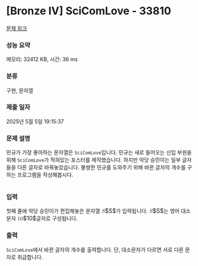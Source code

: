 # [Bronze IV] SciComLove - 33810 

[문제 링크](https://www.acmicpc.net/problem/33810) 

### 성능 요약

메모리: 32412 KB, 시간: 36 ms

### 분류

구현, 문자열

### 제출 일자

2025년 5월 5일 19:15:37

### 문제 설명

<p>민규가 가장 좋아하는 문자열은 <code>SciComLove</code>입니다. 민규는 새로 들어오는 신입 부원을 위해 <code>SciComLove</code>가 적혀있는 포스터를 제작했습니다. 하지만 악당 승민이는 일부 글자들을 다른 글자로 바꿔놓았습니다. 불쌍한 민규를 도와주기 위해 바뀐 글자의 개수를 구하는 프로그램을 작성해봅시다.</p>

<p style="text-align: center;"><img alt="" src="https://upload.acmicpc.net/83974f5b-38da-4b7e-9789-e319774b47b5/-/preview/"></p>

### 입력 

 <p>첫째 줄에 악당 승민이가 편집해놓은 문자열 <mjx-container class="MathJax" jax="CHTML" style="font-size: 109%; position: relative;"><mjx-math class="MJX-TEX" aria-hidden="true"><mjx-mi class="mjx-i"><mjx-c class="mjx-c1D446 TEX-I"></mjx-c></mjx-mi></mjx-math><mjx-assistive-mml unselectable="on" display="inline"><math xmlns="http://www.w3.org/1998/Math/MathML"><mi>S</mi></math></mjx-assistive-mml><span aria-hidden="true" class="no-mathjax mjx-copytext">$S$</span></mjx-container>가 입력됩니다. <mjx-container class="MathJax" jax="CHTML" style="font-size: 109%; position: relative;"><mjx-math class="MJX-TEX" aria-hidden="true"><mjx-mi class="mjx-i"><mjx-c class="mjx-c1D446 TEX-I"></mjx-c></mjx-mi></mjx-math><mjx-assistive-mml unselectable="on" display="inline"><math xmlns="http://www.w3.org/1998/Math/MathML"><mi>S</mi></math></mjx-assistive-mml><span aria-hidden="true" class="no-mathjax mjx-copytext">$S$</span></mjx-container>는 영어 대소문자 <mjx-container class="MathJax" jax="CHTML" style="font-size: 109%; position: relative;"><mjx-math class="MJX-TEX" aria-hidden="true"><mjx-mn class="mjx-n"><mjx-c class="mjx-c31"></mjx-c><mjx-c class="mjx-c30"></mjx-c></mjx-mn></mjx-math><mjx-assistive-mml unselectable="on" display="inline"><math xmlns="http://www.w3.org/1998/Math/MathML"><mn>10</mn></math></mjx-assistive-mml><span aria-hidden="true" class="no-mathjax mjx-copytext">$10$</span></mjx-container>글자로 구성됩니다.</p>

### 출력 

 <p><code>SciComLove</code>에서 바뀐 글자의 개수를 출력합니다. 단, 대소문자가 다르면 서로 다른 문자로 취급합니다.</p>

